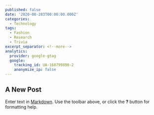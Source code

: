 ```yaml
---
published: false
date: '2020-08-283T00:00:00.000Z'
categories:
  - Technology
tags:
  - Fashion
  - Research
  - Trivia
excerpt_separator: <!--more-->
analytics:
  provider: google-gtag
  google:
    tracking_id: UA-168799890-2
    anonymize_ip: false
---
```

## A New Post

Enter text in [Markdown](http://daringfireball.net/projects/markdown/). Use the toolbar above, or click the **?** button for formatting help.
